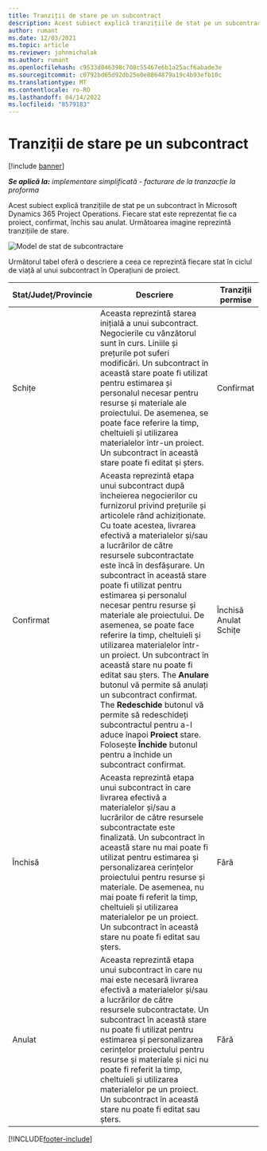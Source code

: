 ```yaml
---
title: Tranziții de stare pe un subcontract
description: Acest subiect explică tranzițiile de stat pe un subcontract în Microsoft Dynamics 365 Project Operations pe măsură ce subcontractul este creat, executat și închis.
author: rumant
ms.date: 12/03/2021
ms.topic: article
ms.reviewer: johnmichalak
ms.author: rumant
ms.openlocfilehash: c9533d046398c708c55467e6b1a25acf6abade3e
ms.sourcegitcommit: c0792bd65d92db25e0e8864879a19c4b93efb10c
ms.translationtype: MT
ms.contentlocale: ro-RO
ms.lasthandoff: 04/14/2022
ms.locfileid: "8579183"
---
```

# <a name="state-transitions-on-a-subcontract"></a>Tranziții de stare pe un subcontract 

[!include [banner](../../includes/dataverse-preview.md)]

_**Se aplică la:** implementare simplificată - facturare de la tranzacție la proforma_

Acest subiect explică tranzițiile de stat pe un subcontract în Microsoft Dynamics 365 Project Operations. Fiecare stat este reprezentat fie ca proiect, confirmat, închis sau anulat. Următoarea imagine reprezintă tranzițiile de stare.

![Model de stat de subcontractare](../media/SubconStates.png)  

Următorul tabel oferă o descriere a ceea ce reprezintă fiecare stat în ciclul de viață al unui subcontract în Operațiuni de proiect.

| Stat/Județ/Provincie | Descriere | Tranziții permise |
| --- | --- | --- |
| Schițe | Aceasta reprezintă starea inițială a unui subcontract. Negocierile cu vânzătorul sunt în curs. Liniile și prețurile pot suferi modificări. Un subcontract în această stare poate fi utilizat pentru estimarea și personalul necesar pentru resurse și materiale ale proiectului. De asemenea, se poate face referire la timp, cheltuieli și utilizarea materialelor într-un proiect. Un subcontract în această stare poate fi editat și șters. | Confirmat |
| Confirmat | Aceasta reprezintă etapa unui subcontract după încheierea negocierilor cu furnizorul privind prețurile și articolele rând achiziționate. Cu toate acestea, livrarea efectivă a materialelor și/sau a lucrărilor de către resursele subcontractate este încă în desfășurare. Un subcontract în această stare poate fi utilizat pentru estimarea și personalul necesar pentru resurse și materiale ale proiectului. De asemenea, se poate face referire la timp, cheltuieli și utilizarea materialelor într-un proiect. Un subcontract în această stare nu poate fi editat sau șters. The **Anulare** butonul vă permite să anulați un subcontract confirmat. The **Redeschide** butonul vă permite să redeschideți subcontractul pentru a-l aduce înapoi **Proiect** stare. Folosește **Închide** butonul pentru a închide un subcontract confirmat. | Închisă <br> Anulat <br> Schițe |
| Închisă | Aceasta reprezintă etapa unui subcontract în care livrarea efectivă a materialelor și/sau a lucrărilor de către resursele subcontractate este finalizată. Un subcontract în această stare nu mai poate fi utilizat pentru estimarea și personalizarea cerințelor proiectului pentru resurse și materiale. De asemenea, nu mai poate fi referit la timp, cheltuieli și utilizarea materialelor pe un proiect. Un subcontract în această stare nu poate fi editat sau șters. | Fără |
| Anulat | Aceasta reprezintă etapa unui subcontract în care nu mai este necesară livrarea efectivă a materialelor și/sau a lucrărilor de către resursele subcontractate. Un subcontract în această stare nu poate fi utilizat pentru estimarea și personalizarea cerințelor proiectului pentru resurse și materiale și nici nu poate fi referit la timp, cheltuieli și utilizarea materialelor pe un proiect. Un subcontract în această stare nu poate fi editat sau șters. | Fără |


[!INCLUDE[footer-include](../../includes/footer-banner.md)]

